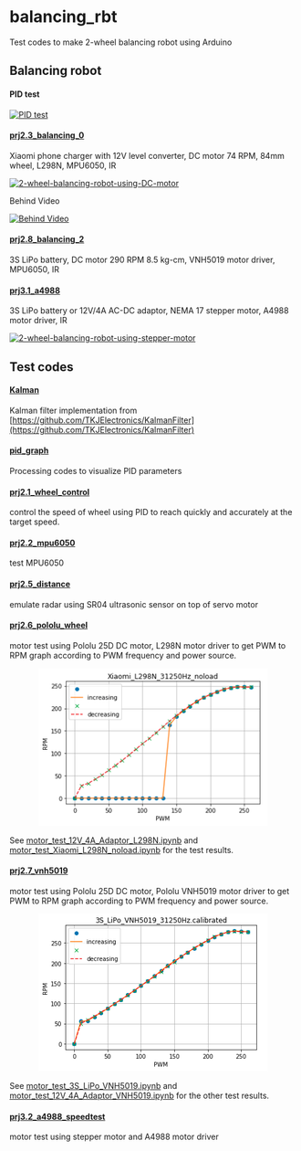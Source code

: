 # balancing_rbt

Test codes to make 2-wheel balancing robot using Arduino

## Balancing robot

#### PID test

[![PID test](https://img.youtube.com/vi/uEMda9e2vXQ/0.jpg)](https://youtu.be/uEMda9e2vXQ)

#### [prj2.3_balancing_0](prj2.3_balancing_0)

Xiaomi phone charger with 12V level converter, DC motor 74 RPM, 84mm wheel, L298N, MPU6050, IR

[![2-wheel-balancing-robot-using-DC-motor](https://img.youtube.com/vi/L49bZ94RimM/0.jpg)](https://www.youtube.com/watch?v=L49bZ94RimM)

Behind Video

[![Behind Video](https://img.youtube.com/vi/5wvaCM6jX_k/0.jpg)](https://youtu.be/5wvaCM6jX_k)


#### [prj2.8_balancing_2](prj2.8_balancing_2)

3S LiPo battery, DC motor 290 RPM 8.5 kg-cm, VNH5019 motor driver, MPU6050, IR

#### [prj3.1_a4988](prj3.1_a4988)

3S LiPo battery or 12V/4A AC-DC adaptor, NEMA 17 stepper motor, A4988 motor driver, IR

[![2-wheel-balancing-robot-using-stepper-motor](https://img.youtube.com/vi/-58t6D5vS3g/0.jpg)](https://www.youtube.com/watch?v=-58t6D5vS3g)

## Test codes

#### [Kalman](Kalman)

Kalman filter implementation from [https://github.com/TKJElectronics/KalmanFilter](https://github.com/TKJElectronics/KalmanFilter)

#### [pid_graph](pid_graph)

Processing codes to visualize PID parameters

#### [prj2.1_wheel_control](prj2.1_wheel_control)

control the speed of wheel using PID to reach quickly and accurately at the target speed.

#### [prj2.2_mpu6050](prj2.2_mpu6050)

test MPU6050

#### [prj2.5_distance](prj2.5_distance)

emulate radar using SR04 ultrasonic sensor on top of servo motor

#### [prj2.6_pololu_wheel](prj2.6_pololu_wheel)

motor test using Pololu 25D DC motor, L298N motor driver to get PWM to RPM graph according to PWM frequency and power source.

<p align="center">
  <img src="prj2.6_pololu_wheel/data/Xiaomi_L298N_31250Hz_noload.png" width=402 height=276>
</p>


See [motor_test_12V_4A_Adaptor_L298N.ipynb](prj2.6_pololu_wheel/data/motor_test_12V_4A_Adaptor_L298N.ipynb) and [motor_test_Xiaomi_L298N_noload.ipynb](prj2.6_pololu_wheel/data/motor_test_Xiaomi_L298N_noload.ipynb) for the test results.

#### [prj2.7_vnh5019](prj2.7_vnh5019)

motor test using Pololu 25D DC motor, Pololu VNH5019 motor driver to get PWM to RPM graph according to PWM frequency and power source.

<p align="center">
  <img src="prj2.7_vnh5019/data/3S_LiPo_VNH5019_31250Hz_calibrated.png" width=402 height=276>
</p>

See [motor_test_3S_LiPo_VNH5019.ipynb](prj2.7_vnh5019/data/motor_test_3S_LiPo_VNH5019.ipynb) and [motor_test_12V_4A_Adaptor_VNH5019.ipynb](prj2.7_vnh5019/data/motor_test_12V_4A_Adaptor_VNH5019.ipynb) for the other test results.

#### [prj3.2_a4988_speedtest](prj3.2_a4988_speedtest)

motor test using stepper motor and A4988 motor driver


